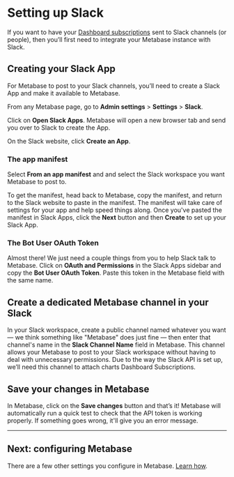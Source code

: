 # Setting up Slack

If you want to have your [Dashboard subscriptions][dashboard-subscriptions] sent to Slack channels (or people), then you’ll first need to integrate your Metabase instance with Slack.

## Creating your Slack App

For Metabase to post to your Slack channels, you’ll need to create a Slack App and make it available to Metabase.

From any Metabase page, go to **Admin settings** > **Settings** > **Slack**.

Click on **Open Slack Apps**. Metabase will open a new browser tab and send you over to Slack to create the App.

On the Slack website, click **Create an App**.

### The app manifest

Select **From an app manifest** and and select the Slack workspace you want Metabase to post to.

To get the manifest, head back to Metabase, copy the manifest, and return to the Slack website to paste in the manifest. The manifest will take care of settings for your app and help speed things along. Once you've pasted the manifest in Slack Apps, click the **Next** button and then **Create** to set up your Slack App.

### The Bot User OAuth Token

Almost there! We just need a couple things from you to help Slack talk to Metabase. Click on **OAuth and Permissions** in the Slack Apps sidebar and copy the **Bot User OAuth Token**. Paste this token in the Metabase field with the same name.

## Create a dedicated Metabase channel in your Slack

In your Slack workspace, create a public channel named whatever you want — we think something like "Metabase" does just fine — then enter that channel's name in the **Slack Channel Name** field in Metabase. This channel allows your Metabase to post to your Slack workspace without having to deal with unnecessary permissions. Due to the way the Slack API is set up, we’ll need this channel to attach charts Dashboard Subscriptions.

## Save your changes in Metabase

In Metabase, click on the **Save changes** button and that’s it! Metabase will automatically run a quick test to check that the API token is working properly. If something goes wrong, it'll give you an error message.

---

## Next: configuring Metabase

There are a few other settings you configure in Metabase. [Learn how](08-configuration-settings.md).

[dashboard-subscriptions]: ../users-guide/dashboard-subscriptions.html
